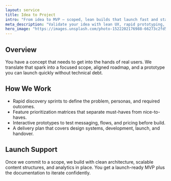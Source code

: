 ```yaml
---
layout: service
title: Idea to Project
intro: "From idea to MVP — scoped, lean builds that launch fast and stay adaptable."
meta_description: "Validate your idea with lean UX, rapid prototyping, and production-ready MVPs built to grow."
hero_image: "https://images.unsplash.com/photo-1522202176988-66273c2fd55f?auto=format&fit=crop&w=2000&q=80"
---
```


## Overview

You have a concept that needs to get into the hands of real users. We translate that spark into a focused scope, aligned roadmap, and a prototype you can launch quickly without technical debt.

## How We Work

- Rapid discovery sprints to define the problem, personas, and required outcomes.
- Feature prioritization matrices that separate must-haves from nice-to-haves.
- Interactive prototypes to test messaging, flows, and pricing before build.
- A delivery plan that covers design systems, development, launch, and handover.

## Launch Support

Once we commit to a scope, we build with clean architecture, scalable content structures, and analytics in place. You get a launch-ready MVP plus the documentation to iterate confidently.
